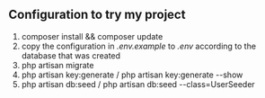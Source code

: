 ## Configuration to try my project
1. composer install && composer update
2. copy the configuration in *.env.example* to *.env* according to the database that was created
3. php artisan migrate
4. php artisan key:generate / php artisan key:generate --show
5. php artisan db:seed / php artisan db:seed --class=UserSeeder
